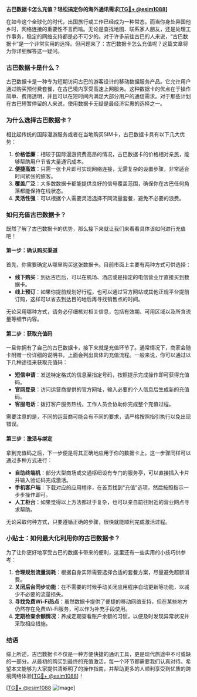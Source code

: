 **古巴数据卡怎么充值？轻松搞定你的海外通讯需求[[TG💪+ @esim1088](https://t.me/s/esim1088)]**

在如今这个全球化的时代，出国旅行或工作已经成为一种常态。而当你身处异国他乡时，网络连接的重要性不言而喻。无论是查找地图、联系家人朋友，还是处理工作事务，稳定的网络支持都是必不可少的。对于许多前往古巴的人来说，“古巴数据卡”是一个非常实用的选择。但问题来了：古巴数据卡怎么充值呢？这篇文章将为你详细解答这一疑问。

### 古巴数据卡是什么？

古巴数据卡是一种专为短期访问古巴的游客设计的移动数据服务产品。它允许用户通过购买预付费套餐，在古巴境内享受高速上网服务。这种数据卡的优点在于操作简单、费用透明，并且可以在短时间内满足大部分用户的通信需求。对于那些计划在古巴短暂停留的人来说，使用数据卡无疑是最经济实惠的选择之一。

### 为什么选择古巴数据卡？

相比起传统的国际漫游服务或者在当地购买SIM卡，古巴数据卡具有以下几大优势：

1. **价格低廉**：相较于国际漫游资费高昂的情况，古巴数据卡的价格相对亲民，能够帮助用户节省大量通讯成本。
2. **便捷高效**：只需一张卡片即可实现网络连接，无需复杂的设置步骤，非常适合时间紧张的旅客。
3. **覆盖广泛**：大多数数据卡都能提供良好的信号覆盖范围，确保你在古巴任何角落都能保持在线状态。
4. **灵活性强**：可以根据个人需要灵活选择不同流量套餐，避免不必要的浪费。

### 如何充值古巴数据卡？

既然了解了古巴数据卡的优势，那么接下来就让我们来看看具体该如何进行充值吧！

#### 第一步：确认购买渠道

首先，你需要确定从哪里购买这张数据卡。目前市面上主要有两种方式可供选择：
- **线下购买**：到达古巴后，可以在机场、酒店或是指定的电信营业厅直接买到数据卡。
- **线上预订**：如果你提前规划好行程，也可以通过官方网站或其他正规平台提前订购，这样可以省去到达目的地后再寻找销售点的时间。

无论采用哪种方式，请务必仔细核对相关信息，包括有效期、可用区域以及所含流量等细节内容。

#### 第二步：获取充值码

一旦你拥有了自己的古巴数据卡，接下来就是充值环节了。通常情况下，商家会随卡附赠一份详细的说明书，上面会列出具体的充值流程。一般来说，你可以通过以下几种途径来获取充值码：

- **短信申请**：发送特定格式的信息至指定号码，按照提示完成操作即可获得充值码。
- **官网登录**：访问运营商提供的官方网址，输入必要的个人信息后生成新的充值码。
- **客服电话**：拨打客户服务热线，工作人员会协助你完成整个充值过程。

需要注意的是，不同的运营商可能会有不同的要求，请严格按照指引执行以免出现错误。

#### 第三步：激活与绑定

拿到充值码之后，下一步便是将其正确地应用于你的数据卡上。这一步骤同样可以通过多种方式进行：

- **自助终端机**：部分大型商场或交通枢纽设有专门的服务亭，可以直接插入卡片并输入验证码完成激活。
- **手机客户端**：下载对应的应用程序，在首页找到“充值”选项，然后按照指示一步步操作即可。
- **人工柜台**：如果觉得以上方法都过于复杂，也可以亲自前往附近的营业网点寻求帮助。

无论采取何种方式，只要遵循正确的步骤，很快就能顺利完成激活过程。

### 小贴士：如何最大化利用你的古巴数据卡？

为了让你更好地享受古巴的数据卡带来的便利，这里还有一些实用的小技巧供参考：

1. **合理规划流量消耗**：根据自身实际需要选择合适的套餐方案，尽量避免超额消费。
2. **关闭后台同步功能**：在不需要的时候手动关闭应用程序自动更新等功能，以减少不必要的流量损失。
3. **寻找免费Wi-Fi热点**：虽然数据卡提供了便捷的移动网络支持，但在某些地方仍然存在免费Wi-Fi服务，可以作为补充手段使用。
4. **定期检查余额情况**：养成定期查看账户余额的习惯，以便及时发现异常状况并采取相应措施。

### 结语

综上所述，古巴数据卡不仅是一种方便快捷的通讯工具，更是现代旅途中不可或缺的一部分。从最初的购买到最终的充值激活，每一个环节都需要我们认真对待。希望本文能够为大家提供清晰明了的操作指南，并帮助更多的人顺利享受到优质的跨境网络体验[[TG💪+ @esim1088](https://t.me/s/esim1088)]！

[[TG💪+ @esim1088](https://t.me/s/esim1088) ![Image](https://i.postimg.cc/4NQfJmqS/Snipaste-2025-05-13-00-14-12.png)]